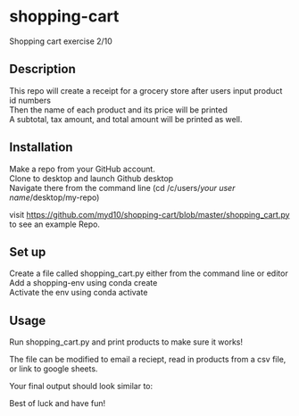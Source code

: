 # shopping-cart
Shopping cart exercise 2/10

## Description

This repo will create a receipt for a grocery store after users input product id numbers <br>
Then the name of each product and its price will be printed <br>
A subtotal, tax amount, and total amount will be printed as well. 

## Installation

Make a repo from your GitHub account. <br>
Clone to desktop and launch Github desktop <br>
Navigate there from the command line (cd /c/users/*your user name*/desktop/my-repo)

visit https://github.com/myd10/shopping-cart/blob/master/shopping_cart.py to see an example Repo. 

## Set up

Create a file called shopping_cart.py either from the command line or editor <br>
Add a shopping-env using conda create <br>
Activate the env using conda activate

## Usage

Run shopping_cart.py and print products to make sure it works!

The file can be modified to email a reciept, read in products from a csv file, or link to google sheets.

Your final output should look similar to:


Best of luck and have fun!

